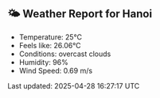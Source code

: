 <!-- WEATHER-START -->
## 🌤 Weather Report for Hanoi

- Temperature: 25°C
- Feels like: 26.06°C
- Conditions: overcast clouds
- Humidity: 96%
- Wind Speed: 0.69 m/s

Last updated: 2025-04-28 16:27:17 UTC
<!-- WEATHER-END -->
